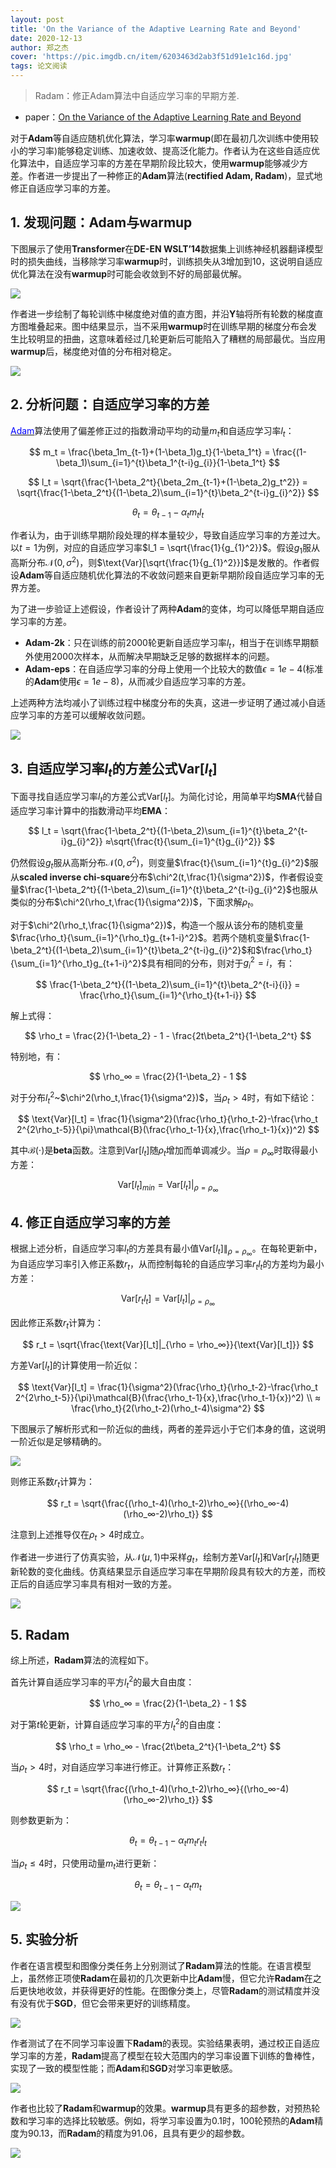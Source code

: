 ```yaml
---
layout: post
title: 'On the Variance of the Adaptive Learning Rate and Beyond'
date: 2020-12-13
author: 郑之杰
cover: 'https://pic.imgdb.cn/item/6203463d2ab3f51d91e1c16d.jpg'
tags: 论文阅读
---
```


> Radam：修正Adam算法中自适应学习率的早期方差.

- paper：[On the Variance of the Adaptive Learning Rate and Beyond](https://arxiv.org/abs/1908.03265)

对于**Adam**等自适应随机优化算法，学习率**warmup**(即在最初几次训练中使用较小的学习率)能够稳定训练、加速收敛、提高泛化能力。作者认为在这些自适应优化算法中，自适应学习率的方差在早期阶段比较大，使用**warmup**能够减少方差。作者进一步提出了一种修正的**Adam**算法(**rectified Adam, Radam**)，显式地修正自适应学习率的方差。

## 1. 发现问题：Adam与warmup

下图展示了使用**Transformer**在**DE-EN WSLT’14**数据集上训练神经机器翻译模型时的损失曲线，当移除学习率**warmup**时，训练损失从$3$增加到$10$，这说明自适应优化算法在没有**warmup**时可能会收敛到不好的局部最优解。

![](https://pic.imgdb.cn/item/62047c412ab3f51d91dfdaa5.jpg)

作者进一步绘制了每轮训练中梯度绝对值的直方图，并沿**Y**轴将所有轮数的梯度直方图堆叠起来。图中结果显示，当不采用**warmup**时在训练早期的梯度分布会发生比较明显的扭曲，这意味着经过几轮更新后可能陷入了糟糕的局部最优。当应用**warmup**后，梯度绝对值的分布相对稳定。

![](https://pic.imgdb.cn/item/6204be562ab3f51d912380da.jpg)

## 2. 分析问题：自适应学习率的方差

[<font color=Blue>Adam</font>](https://0809zheng.github.io/2020/12/09/adam.html)算法使用了偏差修正过的指数滑动平均的动量$m_t$和自适应学习率$l_t$：

$$ m_t = \frac{\beta_1m_{t-1}+(1-\beta_1)g_t}{1-\beta_1^t} = \frac{(1-\beta_1)\sum_{i=1}^{t}\beta_1^{t-i}g_{i}}{1-\beta_1^t} $$

$$ l_t  = \sqrt{\frac{1-\beta_2^t}{\beta_2m_{t-1}+(1-\beta_2)g_t^2}} = \sqrt{\frac{1-\beta_2^t}{(1-\beta_2)\sum_{i=1}^{t}\beta_2^{t-i}g_{i}^2}} $$

$$ \theta_t = \theta_{t-1} - \alpha_t m_t l_t $$

作者认为，由于训练早期阶段处理的样本量较少，导致自适应学习率的方差过大。以$t=1$为例，对应的自适应学习率$l_1 = \sqrt{\frac{1}{g_{1}^2}}$。假设$g_1$服从高斯分布$\mathcal{N}(0,\sigma^2)$，则$\text{Var}[\sqrt{\frac{1}{g_{1}^2}}]$是发散的。作者假设**Adam**等自适应随机优化算法的不收敛问题来自更新早期阶段自适应学习率的无界方差。

为了进一步验证上述假设，作者设计了两种**Adam**的变体，均可以降低早期自适应学习率的方差。
- **Adam-2k**：只在训练的前$2000$轮更新自适应学习率$l_t$，相当于在训练早期额外使用$2000$次样本，从而解决早期缺乏足够的数据样本的问题。
- **Adam-eps**：在自适应学习率的分母上使用一个比较大的数值$\epsilon=1e-4$(标准的**Adam**使用$\epsilon=1e-8$)，从而减少自适应学习率的方差。

上述两种方法均减小了训练过程中梯度分布的失真，这进一步证明了通过减小自适应学习率的方差可以缓解收敛问题。

![](https://pic.imgdb.cn/item/6204f2fb2ab3f51d9162acad.jpg)

## 3. 自适应学习率$l_t$的方差公式$\text{Var}[l_t]$

下面寻找自适应学习率$l_t$的方差公式$\text{Var}[l_t]$。为简化讨论，用简单平均**SMA**代替自适应学习率计算中的指数滑动平均**EMA**：

$$ l_t = \sqrt{\frac{1-\beta_2^t}{(1-\beta_2)\sum_{i=1}^{t}\beta_2^{t-i}g_{i}^2}} ≈\sqrt{\frac{t}{\sum_{i=1}^{t}g_{i}^2}} $$

仍然假设$g_t$服从高斯分布$\mathcal{N}(0,\sigma^2)$，则变量$\frac{t}{\sum_{i=1}^{t}g_{i}^2}$服从**scaled inverse chi-square**分布$\chi^2(t,\frac{1}{\sigma^2})$，作者假设变量$\frac{1-\beta_2^t}{(1-\beta_2)\sum_{i=1}^{t}\beta_2^{t-i}g_{i}^2}$也服从类似的分布$\chi^2(\rho_t,\frac{1}{\sigma^2})$，下面求解$\rho_t$。

对于$\chi^2(\rho_t,\frac{1}{\sigma^2})$，构造一个服从该分布的随机变量$\frac{\rho_t}{\sum_{i=1}^{\rho_t}g_{t+1-i}^2}$。若两个随机变量$\frac{1-\beta_2^t}{(1-\beta_2)\sum_{i=1}^{t}\beta_2^{t-i}g_{i}^2}$和$\frac{\rho_t}{\sum_{i=1}^{\rho_t}g_{t+1-i}^2}$具有相同的分布，则对于$g_i^2=i$，有：

$$ \frac{1-\beta_2^t}{(1-\beta_2)\sum_{i=1}^{t}\beta_2^{t-i}{i}} = \frac{\rho_t}{\sum_{i=1}^{\rho_t}{t+1-i}} $$

解上式得：

$$ \rho_t = \frac{2}{1-\beta_2} - 1 -  \frac{2t\beta_2^t}{1-\beta_2^t} $$

特别地，有：

$$ \rho_∞ = \frac{2}{1-\beta_2} - 1  $$

对于分布$l_t^2$~$\chi^2(\rho_t,\frac{1}{\sigma^2})$，当$\rho_t>4$时，有如下结论：

$$ \text{Var}[l_t] = \frac{1}{\sigma^2}(\frac{\rho_t}{\rho_t-2}-\frac{\rho_t 2^{2\rho_t-5}}{\pi}\mathcal{B}(\frac{\rho_t-1}{x},\frac{\rho_t-1}{x})^2) $$

其中$\mathcal{B}(\cdot)$是**beta**函数。注意到$\text{Var}[l_t]$随$\rho_t$增加而单调减少。当$\rho = \rho_∞$时取得最小方差：

$$ \text{Var}[l_t]_{min} =\text{Var}[l_t]|_{\rho = \rho_∞} $$

## 4. 修正自适应学习率的方差

根据上述分析，自适应学习率$l_t$的方差具有最小值$\text{Var}[l_t]\|_{\rho = \rho_∞}$。在每轮更新中，为自适应学习率引入修正系数$r_t$，从而控制每轮的自适应学习率$r_tl_t$的方差均为最小方差：

$$ \text{Var}[r_tl_t] = \text{Var}[l_t]|_{\rho = \rho_∞} $$

因此修正系数$r_t$计算为：

$$ r_t = \sqrt{\frac{\text{Var}[l_t]|_{\rho = \rho_∞}}{\text{Var}[l_t]}} $$

方差$\text{Var}[l_t]$的计算使用一阶近似：

$$ \text{Var}[l_t] = \frac{1}{\sigma^2}(\frac{\rho_t}{\rho_t-2}-\frac{\rho_t 2^{2\rho_t-5}}{\pi}\mathcal{B}(\frac{\rho_t-1}{x},\frac{\rho_t-1}{x})^2) \\ ≈ \frac{\rho_t}{2(\rho_t-2)(\rho_t-4)\sigma^2} $$

下图展示了解析形式和一阶近似的曲线，两者的差异远小于它们本身的值，这说明一阶近似是足够精确的。 

![](https://pic.imgdb.cn/item/6205c3a92ab3f51d9105eede.jpg)

则修正系数$r_t$计算为：

$$ r_t = \sqrt{\frac{(\rho_t-4)(\rho_t-2)\rho_∞}{(\rho_∞-4)(\rho_∞-2)\rho_t}} $$

注意到上述推导仅在$\rho_t>4$时成立。

作者进一步进行了仿真实验，从$\mathcal{N}(\mu,1)$中采样$g_t$，绘制方差$\text{Var}[l_t]$和$\text{Var}[r_tl_t]$随更新轮数的变化曲线。仿真结果显示自适应学习率在早期阶段具有较大的方差，而校正后的自适应学习率具有相对一致的方差。

![](https://pic.imgdb.cn/item/6205c5e92ab3f51d9107e139.jpg)

## 5. Radam
综上所述，**Radam**算法的流程如下。

首先计算自适应学习率的平方$l_t^2$的最大自由度：

$$ \rho_∞ = \frac{2}{1-\beta_2} - 1  $$

对于第$t$轮更新，计算自适应学习率的平方$l_t^2$的自由度：

$$ \rho_t = \rho_∞ -  \frac{2t\beta_2^t}{1-\beta_2^t} $$

当$\rho_t>4$时，对自适应学习率进行修正。计算修正系数$r_t$：

$$ r_t = \sqrt{\frac{(\rho_t-4)(\rho_t-2)\rho_∞}{(\rho_∞-4)(\rho_∞-2)\rho_t}} $$

则参数更新为：

$$ \theta_t = \theta_{t-1} - \alpha_t m_t r_tl_t $$

当$\rho_t\leq 4$时，只使用动量$m_t$进行更新：

$$ \theta_t = \theta_{t-1} - \alpha_t m_t $$

![](https://pic.imgdb.cn/item/6205197c2ab3f51d918b9538.jpg)

## 5. 实验分析

作者在语言模型和图像分类任务上分别测试了**Radam**算法的性能。在语言模型上，虽然修正项使**Radam**在最初的几次更新中比**Adam**慢，但它允许**Radam**在之后更快地收敛，并获得更好的性能。在图像分类上，尽管**Radam**的测试精度并没有没有优于**SGD**，但它会带来更好的训练精度。

![](https://pic.imgdb.cn/item/6205c6c52ab3f51d910896a8.jpg)

作者测试了在不同学习率设置下**Radam**的表现。实验结果表明，通过校正自适应学习率的方差，**Radam**提高了模型在较大范围内的学习率设置下训练的鲁棒性，实现了一致的模型性能；而**Adam**和**SGD**对学习率更敏感。

![](https://pic.imgdb.cn/item/6205c81d2ab3f51d9109c282.jpg)

作者也比较了**Radam**和**warmup**的效果。**warmup**具有更多的超参数，对预热轮数和学习率的选择比较敏感。例如，将学习率设置为$0.1$时，$100$轮预热的**Adam**精度为$90.13$，而**Radam**的精度为$91.06$，且具有更少的超参数。

![](https://pic.imgdb.cn/item/6205cb492ab3f51d910c8efd.jpg)
